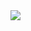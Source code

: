 <img src="https://github.com/josephkudia1024/josephkudia1024/blob/c23a75bf064b677a8fe4c8501469d44f963cb392/header.svg">
